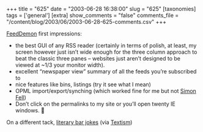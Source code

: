 +++
title = "625"
date = "2003-06-28 16:38:00"
slug = "625"
[taxonomies]
tags = ['general']
[extra]
show_comments = "false"
comments_file = "/content/blog/2003/06/2003-06-28-625-comments.csv"
+++

[FeedDemon](http://www.bradsoft.com/feeddemon/) first impressions:

- the best GUI of any RSS reader (certainly in terms of polish, at least, my screen however just isn’t wide enough for the three column approach to beat the classic three panes – websites just aren’t designed to be viewed at ~1/3 your monitor width).
- excellent “newspaper view” summary of all the feeds you’re subscribed to
- nice features like bins, listings (try it see what I mean)
- OPML import/export/synching (which worked fine for me but not [Simon Fell](http://www.pocketsoap.com/weblog/2003/06/1317.html))
- Don’t click on the permalinks to my site or you’ll open twenty IE windows. 🙂

On a different tack, [literary bar jokes](http://www.iowablog.com/archives/2003_05.html#000190) (via [Textism](http://www.textism.com))
